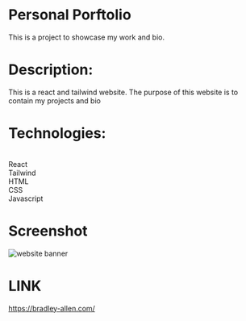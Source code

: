# Personal Porftolio
This is a project to showcase my work and bio.


# Description:

This is a react and tailwind website. The purpose of this website is to contain my projects and bio

 
# Technologies:
<br>
React
<br>
Tailwind
<br>
HTML
<br>
CSS
<br>
Javascript
<br>

# Screenshot


![website banner]()

 # LINK
 
 https://bradley-allen.com/
